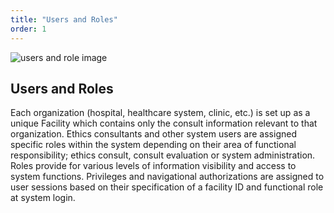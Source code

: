 ```yaml
---
title: "Users and Roles"
order: 1
---
```


![users and role image](/users-and-roles.jpg)

## Users and Roles

Each organization (hospital, healthcare system, clinic, etc.) is set up as a unique Facility which contains only the consult information relevant to that organization. Ethics consultants and other system users are assigned specific roles within the system depending on their area of functional responsibility; ethics consult, consult evaluation or system administration. Roles provide for various levels of information visibility and access to system functions. Privileges and navigational authorizations are assigned to user sessions based on their specification of a facility ID and functional role at system login.
